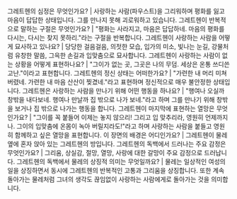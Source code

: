 그레트헨의 심정은 무엇인가요?	| 사랑하는 사람(파우스트)을 그리워하며 평화를 잃고 마음이 답답한 상태입니다. 그를 만나지 못해 괴로워하고 있습니다.
그레트헨이 반복적으로 말하는 구절은 무엇인가요?	| "평화는 사라지고, 마음은 답답하네. 마음의 평화를 다시는, 다시는 찾지 못하리."라는 구절을 반복합니다.
그레트헨이 사랑하는 사람을 어떻게 묘사하고 있나요?	| 당당한 걸음걸음, 의젓한 모습, 입가의 미소, 빛나는 눈길, 강물처럼 유창한 말씀, 그윽한 손길과 입맞춤으로 묘사합니다.
그레트헨이 사랑하는 사람이 없는 상황을 어떻게 표현하나요?	| "그이가 없는 곳, 그곳은 나의 무덤. 세상은 온통 쓰디쓴 고난."이라고 표현합니다.
그레트헨의 정신 상태는 어떠한가요?	| "가련한 내 머리 미쳐 버렸네. 가련한 내 마음 산산이 찢겼네."라고 표현하며 정신적으로 매우 불안정한 상태입니다.
그레트헨은 사랑하는 사람을 만나기 위해 어떤 행동을 하나요?	| "행여나 오실까 창밖을 내다보네. 행여나 만날까 집 밖으로 나가 보네."라고 하며 그를 만나기 위해 창밖을 보거나 집 밖으로 나가는 행동을 합니다.
그레트헨이 마지막에 표현하는 열망은 무엇인가요?	| "그이를 꼭 붙들어 이제는 놓지 않으리! 그리고 입 맞추리라, 영원히 언제까지나. 그이의 입맞춤에 온몸이 녹아 버릴지라도!"라고 하며 사랑하는 사람을 붙들고 영원히 함께하고 싶은 열망을 표현합니다.
이 장면의 배경은 어디인가요?	| 그레트헨이 물레 옆에 혼자 앉아 있는 그레트헨의 방입니다.
그레트헨의 독백에서 드러나는 주요 감정은 무엇인가요?	| 그리움, 상실감, 절망, 열망, 사랑에 대한 갈망이 주요 감정으로 드러납니다.
그레트헨의 독백에서 물레의 상징적 의미는 무엇일까요?	| 물레는 일상적인 여성의 일을 상징하면서 동시에 그레트헨의 반복적인 고통과 그리움을 상징합니다. 또한 계속 돌아가는 물레처럼 그녀의 생각도 끊임없이 사랑하는 사람에게로 돌아가는 것을 의미합니다.